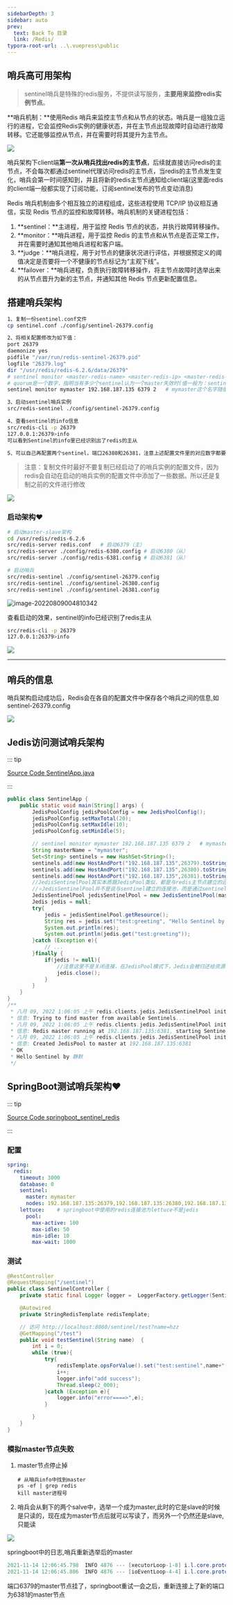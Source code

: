 ```yaml
---
sidebarDepth: 3
sidebar: auto
prev:
  text: Back To 目录
  link: /Redis/
typora-root-url: ..\.vuepress\public
---
```


## **哨兵高可用架构**

> sentinel哨兵是特殊的redis服务，不提供读写服务，**主要用来监控redis实例节点**。

**哨兵机制：**使用Redis 哨兵来监控主节点和从节点的状态。哨兵是一组独立运行的进程，它会监控Redis实例的健康状态，并在主节点出现故障时自动进行故障转移。它还能够监控从节点，并在需要时将其提升为主节点。

![](/images/Redis/80634.png)

哨兵架构下client端**第一次从哨兵找出redis的主节点**，后续就直接访问redis的主节点，不会每次都通过sentinel代理访问redis的主节点，当redis的主节点发生变化，哨兵会第一时间感知到，并且将新的redis主节点通知给client端(这里面redis的client端一般都实现了订阅功能，订阅sentinel发布的节点变动消息)

Redis 哨兵机制由多个相互独立的进程组成，这些进程使用 TCP/IP 协议相互通信，实现 Redis 节点的监控和故障转移。哨兵机制的关键进程包括：

1. **sentinel：**主进程，用于监控 Redis 节点的状态，并执行故障转移操作。
2. **monitor：**哨兵进程，用于监控 Redis 的主节点和从节点是否正常工作，并在需要时通知其他哨兵进程和客户端。
3. **judge：**哨兵进程，用于对节点的健康状况进行评估，并根据预定义的阈值决定是否要将一个不健康的节点标记为“主观下线”。
4. **failover：**哨兵进程，负责执行故障转移操作，将主节点故障时选举出来的从节点晋升为新的主节点，并通知其他 Redis 节点更新配置信息。

## **搭建哨兵架构**

```sh
1、复制一份sentinel.conf文件
cp sentinel.conf ./config/sentinel-26379.config

2、将相关配置修改为如下值：
port 26379
daemonize yes
pidfile "/var/run/redis-sentinel-26379.pid"
logfile "26379.log"
dir "/usr/redis/redis-6.2.6/data/26379"
# sentinel monitor <master-redis-name> <master-redis-ip> <master-redis-port> <quorum>
# quorum是一个数字，指明当有多少个sentinel认为一个master失效时(值一般为：sentinel总数/2 + 1)，master才算真正失效
sentinel monitor mymaster 192.168.187.135 6379 2   # mymaster这个名字随便取，客户端访问时会用到

3、启动sentinel哨兵实例
src/redis-sentinel ./config/sentinel-26379.config

4、查看sentinel的info信息
src/redis-cli -p 26379
127.0.0.1:26379>info
可以看到Sentinel的info里已经识别出了redis的主从

5、可以自己再配置两个sentinel，端口26380和26381，注意上述配置文件里的对应数字都要修改
```

> 注意：复制文件时最好不要复制已经启动了的哨兵实例的配置文件，因为redis会自动在启动的哨兵实例的配置文件中添加了一些数据。所以还是复制之前的文件进行修改

![](/images/Redis/image-20211114113147362.png)

### 启动架构❤️

```sh
# 启动master-slave架构
cd /usr/redis/redis-6.2.6
src/redis-server redis.conf   # 启动6379（主）
src/redis-server ./config/redis-6380.config # 启动6380（从）
src/redis-server ./config/redis-6381.config # 启动6381（从）

# 启动哨兵
src/redis-sentinel ./config/sentinel-26379.config
src/redis-sentinel ./config/sentinel-26380.config
src/redis-sentinel ./config/sentinel-26381.config
```

![image-20220809004810342](/images/Redis/image-20220809004810342.png)



查看启动的效果，sentinel的info已经识别了redis主从

```sh
src/redis-cli -p 26379
127.0.0.1:26379>info
```

![](/images/Redis/image-20211114112922183.png)



----------



## 哨兵的信息

哨兵架构启动成功后，Redis会在各自的配置文件中保存各个哨兵之间的信息,如sentinel-26379.config 

![](/images/Redis/image-20211115060721992.png)



## Jedis访问测试哨兵架构

::: tip

[Source Code SentinelApp.java](https://github.com/Q10Viking/learncode/blob/main/redis/_01_java_redis/src/main/java/org/hzz/SentinelApp.java)

:::

```java
public class SentinelApp {
    public static void main(String[] args) {
        JedisPoolConfig jedisPoolConfig = new JedisPoolConfig();
        jedisPoolConfig.setMaxTotal(20);
        jedisPoolConfig.setMaxIdle(10);
        jedisPoolConfig.setMinIdle(5);

        // sentinel monitor mymaster 192.168.187.135 6379 2   # mymaster这个名字随便取，客户端访问时会用到
        String masterName = "mymaster";
        Set<String> sentinels = new HashSet<String>();
        sentinels.add(new HostAndPort("192.168.187.135",26379).toString());
        sentinels.add(new HostAndPort("192.168.187.135",26380).toString());
        sentinels.add(new HostAndPort("192.168.187.135",26381).toString());
        //JedisSentinelPool其实本质跟JedisPool类似，都是与redis主节点建立的连接池
        //⭐JedisSentinelPool并不是说与sentinel建立的连接池，而是通过sentinel发现redis主节点并与其建立连接⭐
        JedisSentinelPool jedisSentinelPool = new JedisSentinelPool(masterName, sentinels, jedisPoolConfig, 3000, null);
        Jedis jedis = null;
        try{
            jedis = jedisSentinelPool.getResource();
            String res = jedis.set("test:greeting", "Hello Sentinel by 静默");
            System.out.println(res);
            System.out.println(jedis.get("test:greeting"));
        }catch (Exception e){
            // ...
        }finally {
            if(jedis != null){
                //注意这里不是关闭连接，在JedisPool模式下，Jedis会被归还给资源池。
                jedis.close();
            }
        }
    }
}
/**
 * 八月 09, 2022 1:06:05 上午 redis.clients.jedis.JedisSentinelPool initSentinels
 * 信息: Trying to find master from available Sentinels...
 * 八月 09, 2022 1:06:05 上午 redis.clients.jedis.JedisSentinelPool initSentinels
 * 信息: Redis master running at 192.168.187.135:6381, starting Sentinel listeners...
 * 八月 09, 2022 1:06:05 上午 redis.clients.jedis.JedisSentinelPool initPool
 * 信息: Created JedisPool to master at 192.168.187.135:6381
 * OK
 * Hello Sentinel by 静默
 */
```



## SpringBoot测试哨兵架构❤️

::: tip

[Source Code springboot_sentinel_redis](https://github.com/Q10Viking/learncode/tree/main/redis/_02_springboot_sentinel)

:::

### 配置

```yaml
spring:
  redis:
    timeout: 3000
    database: 0
    sentinel:
      master: mymaster
      nodes: 192.168.187.135:26379,192.168.187.135:26380,192.168.187.135:26381 # 哨兵的地址
    lettuce:    # springboot中使用的redis连接池为lettuce不是jedis
      pool:
        max-active: 100
        max-idle: 50
        min-idle: 10
        max-wait: 1000
```



### 测试

```java
@RestController
@RequestMapping("/sentinel")
public class SentinelController {
    private static final Logger logger =  LoggerFactory.getLogger(SentinelController.class);

    @Autowired
    private StringRedisTemplate redisTemplate;

    // 访问 http://localhost:8080/sentinel/test?name=hzz
    @GetMapping("/test")
    public void testSentinel(String name)  {
        int i = 0;
        while (true){
            try{
                redisTemplate.opsForValue().set("test:sentinel",name+"("+i+")");
                i++;
                logger.info("add success");
                Thread.sleep(2_000);
            }catch (Exception e){
                logger.info("error====>",e);
            }

        }
    }
}
```



### 模拟master节点失败

1. master节点停止掉

   ```
   # 从哨兵info中找到master
   ps -ef | grep redis
   kill master进程号
   ```

   

2. 哨兵会从剩下的两个salve中，选举一个成为master,此时的它是slave的时候是只读的，现在成为master节点后就可以写读了，而另外一个仍然还是slave,只能读

![](/images/Redis/image-20211114114957226.png)



springboot中的日志,哨兵重新选举后的master

```java
2021-11-14 12:06:45.798  INFO 4876 --- [xecutorLoop-1-8] i.l.core.protocol.ConnectionWatchdog     : Reconnecting, last destination was 192.168.187.135:6379
2021-11-14 12:06:45.806  INFO 4876 --- [ioEventLoop-4-4] i.l.core.protocol.ReconnectionHandler    : Reconnected to 192.168.187.135:6381
```

端口6379的master节点挂了，springboot重试一会之后，重新连接上了新的端口为6381的master节点

